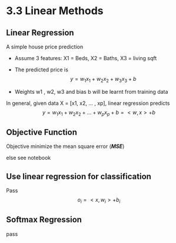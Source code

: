 # 3.3 Linear Methods

## Linear Regression

A simple house price prediction

- Assume 3 features: X1 = Beds, X2 = Baths, X3 = living sqft

- The predicted price is 
  $$
  y = w_1x_1+w_2x_2+w_3x_3+b
  $$
  

- Weights w1 , w2, w3 and bias b will be learnt from training data

In general, given data X = [x1, x2, ... , xp], linear regression predicts
$$
y=w_1x_1+w_2x_2 + ... + w_px_p+b =<w,x>+b
$$

## Objective Function

Objective minimize the mean square error (***MSE***)

else see notebook

## Use linear regression for classification

Pass
$$
o_i=<x,w_i>+b_i
$$


## Softmax Regression

pass